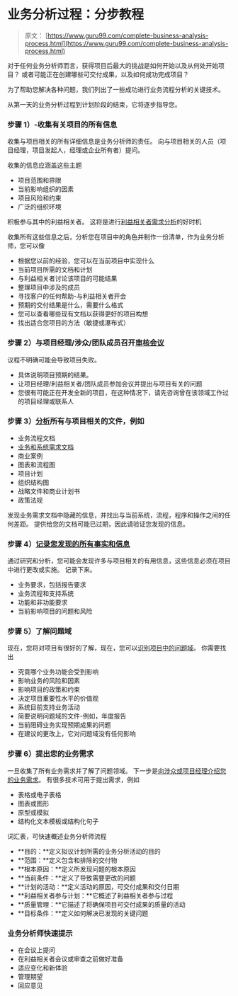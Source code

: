 # 业务分析过程：分步教程

> 原文： [https://www.guru99.com/complete-business-analysis-process.html](https://www.guru99.com/complete-business-analysis-process.html)

对于任何业务分析师而言，获得项目后最大的挑战是如何开始以及从何处开始项目？ 或者可能正在创建哪些可交付成果，以及如何成功完成项目？

为了帮助您解决各种问题，我们列出了一些成功进行业务流程分析的关键技术。

从第一天的业务分析过程到计划阶段的结束，它将逐步指导您。

### 步骤 1）-收集有关项目的所有信息

收集与项目相关的所有详细信息是业务分析师的责任。 向与项目相关的人员（项目经理，项目发起人，经理或企业所有者）提问。

收集的信息应涵盖这些主题

*   项目范围和界限
*   当前影响组织的因素
*   项目风险和约束
*   广泛的组织环境

积极参与其中的利益相关者。 这将是进行[利益相关者需求分析](/stakeholder-needs-analysis.html)的好时机

收集所有这些信息之后，分析您在项目中的角色并制作一份清单，作为业务分析师，您可以像

*   根据您以前的经验，您可以在当前项目中实现什么
*   当前项目所需的文档和计划
*   与利益相关者讨论该项目的可能结果
*   整理项目中涉及的成员
*   寻找客户的任何帮助-与利益相关者开会
*   预期的交付结果是什么，需要什么格式
*   您可以查看哪些现有文档以获得更好的项目构想
*   找出适合您项目的方法（敏捷或瀑布式）

### 步骤 2）与项目经理/涉众/团队成员召开[审核会议](/testing-review.html)

议程不明确可能会导致项目失败。

*   具体说明项目预期的结果。
*   让项目经理/利益相关者/团队成员参加会议并提出与项目有关的问题
*   您很有可能正在开发全新的项目，在这种情况下，请先咨询曾在该领域工作过的项目经理或联系人

### 步骤 3）[分析](/learn-software-requirements-analysis-with-case-study.html)所有与项目相关的文件，例如

*   业务流程文档
*   [业务和系统需求文档](/brs-vs-srs-the-myth-busted.html)
*   商业案例
*   图表和流程图
*   项目计划
*   组织结构图
*   战略文件和商业计划书
*   政策法规

发现业务需求文档中隐藏的信息，并找出与当前系统，流程，程序和操作之间的任何差距。 提供给您的文档可能已过期，因此请验证您发现的信息。

### 步骤 4）[记录您发现的所有事实和信息](/requirements-analysis-and-transformation-techniques.html)

通过研究和分析，您可能会发现许多与项目相关的有用信息，这些信息必须在项目中进行更改或实施。 记录下来。

*   业务要求，包括报告要求
*   业务流程和支持系统
*   功能和非功能要求
*   当前影响项目的问题和风险

### 步骤 5）了解问题域

现在，您将对项目有很好的了解，现在，您可以[识别项目中的问题域](/requirements-analysis-and-transformation-techniques.html)。 你需要找出

*   究竟哪个业务功能会受到影响
*   影响业务的风险和因素
*   影响项目的政策和约束
*   决定项目重要性水平的价值观
*   系统目前支持业务活动
*   简要说明问题域的文件-例如，年度报告
*   当前阻碍业务实现预期成果的问题
*   在建议的更改上，它对问题域没有任何影响

### 步骤 6）提出您的业务需求

一旦收集了所有业务需求并了解了问题领域。 下一步是[向涉众或项目经理介绍您的业务需求](/present-requirements-business-analyst.html)。 有很多技术可用于提出需求，例如

*   表格或电子表格
*   图表或图形
*   原型或模拟
*   结构化文本模板或结构化句子

词汇表，可快速概述业务分析师流程

*   **目的：**定义拟议计划所需的业务分析活动的目的
*   **范围：**定义包含和排除的交付物
*   **根本原因：**定义所发现问题的根本原因
*   **当前条件：**定义了导致需要更改的问题
*   **计划的活动：**定义活动的原因，可交付成果和交付日期
*   **利益相关者参与计划：**它概述了利益相关者参与过程
*   **质量管理：**它描述了将确保项目可交付成果的质量的活动
*   **目标条件：**定义如何解决已发现的关键问题

### 业务分析师快速提示

*   在会议上提问
*   在利益相关者会议或审查之前做好准备
*   适应变化和新体验
*   管理期望
*   回应意见